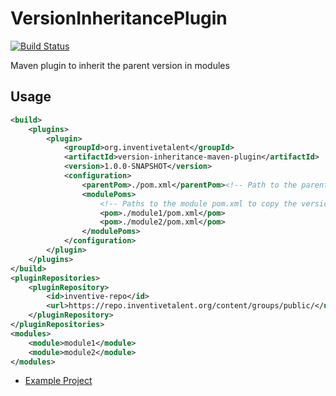# VersionInheritancePlugin

[![Build Status](http://ci.inventivetalent.org/job/VersionInheritancePlugin/badge/icon)](http://ci.inventivetalent.org/job/VersionInheritancePlugin/)

Maven plugin to inherit the parent version in modules

## Usage
```xml
<build>
    <plugins>
        <plugin>
            <groupId>org.inventivetalent</groupId>
            <artifactId>version-inheritance-maven-plugin</artifactId>
            <version>1.0.0-SNAPSHOT</version>
            <configuration>
                <parentPom>./pom.xml</parentPom><!-- Path to the parent pom.xml to get the version from -->
                <modulePoms>
                    <!-- Paths to the module pom.xml to copy the version to  -->
                    <pom>./module1/pom.xml</pom>
                    <pom>./module2/pom.xml</pom>
                </modulePoms>
            </configuration>
        </plugin>
    </plugins>
</build>
<pluginRepositories>
    <pluginRepository>
        <id>inventive-repo</id>
        <url>https://repo.inventivetalent.org/content/groups/public/</url>
    </pluginRepository>
</pluginRepositories>
<modules>
    <module>module1</module>
    <module>module2</module>
</modules>
```

* [Example Project](https://github.com/InventivetalentDev/VersionInheritancePlugin-Test)

